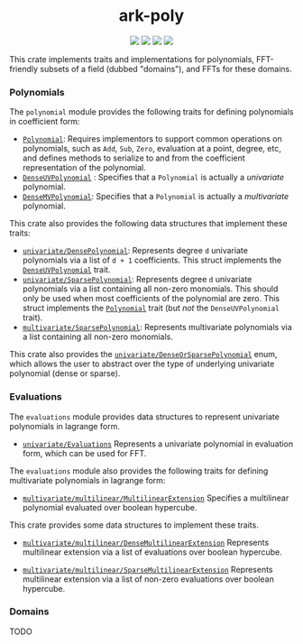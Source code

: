 <h1 align="center">ark-poly</h1>
<p align="center">
    <img src="https://github.com/arkworks-rs/algebra/workflows/CI/badge.svg?branch=master">
    <a href="https://github.com/arkworks-rs/algebra/blob/master/LICENSE-APACHE"><img src="https://img.shields.io/badge/license-APACHE-blue.svg"></a>
    <a href="https://github.com/arkworks-rs/algebra/blob/master/LICENSE-MIT"><img src="https://img.shields.io/badge/license-MIT-blue.svg"></a>
    <a href="https://deps.rs/repo/github/arkworks-rs/algebra"><img src="https://deps.rs/repo/github/arkworks-rs/algebra/status.svg"></a>
</p>

This crate implements traits and implementations for polynomials, FFT-friendly subsets of a field (dubbed "domains"), and FFTs for these domains.

### Polynomials

The `polynomial` module provides the following traits for defining polynomials in coefficient form:

- [`Polynomial`](./src/polynomial/mod.rs#L16):
Requires implementors to support common operations on polynomials,
such as `Add`, `Sub`, `Zero`, evaluation at a point, degree, etc,
and defines methods to serialize to and from the coefficient representation of the polynomial.
- [`DenseUVPolynomial`](./src/polynomial/mod.rs#L43) :
Specifies that a `Polynomial` is actually a *univariate* polynomial.
- [`DenseMVPolynomial`](./src/polynomial/mod.rs#L59):
Specifies that a `Polynomial` is actually a *multivariate* polynomial.

This crate also provides the following data structures that implement these traits:

- [`univariate/DensePolynomial`](./src/polynomial/univariate/dense.rs#L22):
Represents degree `d` univariate polynomials via a list of `d + 1` coefficients.
This struct implements the [`DenseUVPolynomial`](./src/polynomial/mod.rs#L43) trait.
- [`univariate/SparsePolynomial`](./src/polynomial/univariate/sparse.rs#L15):
Represents degree `d` univariate polynomials via a list containing all non-zero monomials.
This should only be used when most coefficients of the polynomial are zero.
This struct implements the [`Polynomial`](./src/polynomial/mod.rs#L16) trait
(but *not* the `DenseUVPolynomial` trait).
- [`multivariate/SparsePolynomial`](./src/polynomial/multivariate/sparse.rs#L21):
Represents multivariate polynomials via a list containing all non-zero monomials.

This crate also provides the [`univariate/DenseOrSparsePolynomial`](./src/polynomial/univariate/mod.rs#L16) enum, which allows the user to abstract over the type of underlying univariate polynomial (dense or sparse).

### Evaluations

The `evaluations` module provides data structures to represent univariate polynomials in lagrange form.

- [`univariate/Evaluations`](./src/evaluations/univariate/mod.rs#L18)
Represents a univariate polynomial in evaluation form, which can be used for FFT.

The `evaluations` module also provides the following traits for defining multivariate polynomials in lagrange form:

- [`multivariate/multilinear/MultilinearExtension`](./src/evaluations/multivariate/multilinear/mod.rs#L23)
Specifies a multilinear polynomial evaluated over boolean hypercube.
  
This crate provides some data structures to implement these traits.

- [`multivariate/multilinear/DenseMultilinearExtension`](./src/evaluations/multivariate/multilinear/dense.rs#L17)
Represents multilinear extension via a list of evaluations over boolean hypercube.
  
- [`multivariate/multilinear/SparseMultilinearExtension`](./src/evaluations/multivariate/multilinear/sparse.rs#L20)
Represents multilinear extension via a list of non-zero evaluations over boolean hypercube.

### Domains

TODO
